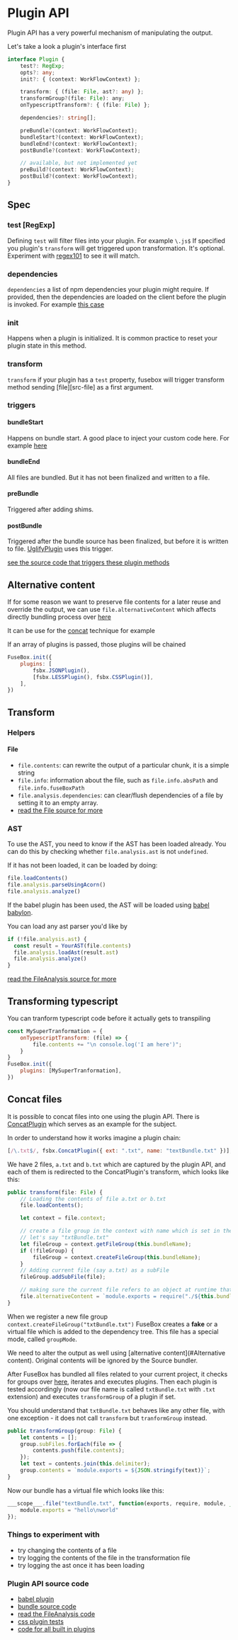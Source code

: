 # Plugin API

Plugin API has a very powerful mechanism of manipulating the output.



Let's take a look a plugin's interface first

```typescript
interface Plugin {
    test?: RegExp;
    opts?: any;
    init?: { (context: WorkFlowContext) };

    transform: { (file: File, ast?: any) };
    transformGroup?(file: File): any;
    onTypescriptTransform?: { (file: File) };

    dependencies?: string[];

    preBundle?(context: WorkFlowContext);
    bundleStart?(context: WorkFlowContext);
    bundleEnd?(context: WorkFlowContext);
    postBundle?(context: WorkFlowContext);

    // available, but not implemented yet
    preBuild?(context: WorkFlowContext);
    postBuild?(context: WorkFlowContext);
}

```
## Spec

### test [RegExp]

Defining `test` will filter files into your plugin. For example `\.js$`
If specified you plugin's `transform` will get triggered upon transformation. It's optional. Experiment with [regex101](http://regex101.com/) to see it will match.

### dependencies

`dependencies` a list of npm dependencies your plugin might require. If provided, then the dependencies are loaded on the client before the plugin is invoked. For example [this case](https://github.com/fuse-box/fuse-box/blob/master/src/plugins/stylesheet/CSSplugin.ts#L23)

### init

Happens when a plugin is initialized. It is common practice to reset your plugin state in this method.

### transform

`transform` if your plugin has a `test` property, fusebox will trigger transform method sending [file][src-file] as a first argument.

### triggers

#### bundleStart
Happens on bundle start. A good place to inject your custom code here. For example [here](https://github.com/fuse-box/fuse-box/blob/master/src/plugins/HotReloadPlugin.ts#L14)

#### bundleEnd
All files are bundled. But it has not been finalized and written to a file.

#### preBundle
Triggered after adding shims.

#### postBundle
Triggered after the bundle source has been finalized, but before it is written to file.
[UglifyPlugin](#UglifyJSPlugin) uses this trigger.

[see the source code that triggers these plugin methods](https://github.com/fuse-box/fuse-box/blob/master/src/core/FuseBox.ts#L179)


## Alternative content

If for some reason we want to preserve file contents for a later reuse and override the output, we can use
`file.alternativeContent` which affects directly bundling process over [here](https://github.com/fuse-box/fuse-box/blob/96b646a632f886f296a533ccf4c45f436cf443f3/src/BundleSource.ts#L133)

It can be use for the [concat](#concat-files) technique for example

If an array of plugins is passed, those plugins will be chained

```js
FuseBox.init({
    plugins: [
        fsbx.JSONPlugin(),
        [fsbx.LESSPlugin(), fsbx.CSSPlugin()],
    ],
})
```

## Transform

### Helpers

#### File
- `file.contents`: can rewrite the output of a particular chunk, it is a simple string
- `file.info`: information about the file, such as `file.info.absPath` and `file.info.fuseBoxPath`
- `file.analysis.dependencies`: can clear/flush dependencies of a file by setting it to an empty array.
- [read the File source for more](https://github.com/fuse-box/fuse-box/blob/master/src/analysis/FileAnalysis.ts#L28)

### AST
To use the AST, you need to know if the AST has been loaded already. You can do this by checking whether `file.analysis.ast` is not `undefined`.

If it has not been loaded, it can be loaded by doing:
```js
file.loadContents()
file.analysis.parseUsingAcorn()
file.analysis.analyze()
```

If the babel plugin has been used, the AST will be loaded using [babel babylon](https://github.com/babel/babylon).

You can load any ast parser you'd like by
```js
if (!file.analysis.ast) {
  const result = YourAST(file.contents)
  file.analysis.loadAst(result.ast)
  file.analysis.analyze()
}
```

[read the FileAnalysis source for more](https://github.com/fuse-box/fuse-box/blob/master/src/core/File.ts)


## Transforming typescript

You can tranform typescript code before it actually gets to transpiling

```js
const MySuperTranformation = {
    onTypescriptTransform: (file) => {
        file.contents += "\n console.log('I am here')";
    }
}
FuseBox.init({
    plugins: [MySuperTranformation],
})
```

## Concat files

It is possible to concat files into one using the plugin API. There is [ConcatPlugin](https://github.com/fuse-box/fuse-box/blob/master/src/plugins/ConcatPlugin.ts#L51) which serves as an example for the subject.

In order to understand how it works imagine a plugin chain:

```js
[/\.txt$/, fsbx.ConcatPlugin({ ext: ".txt", name: "textBundle.txt" })],
```

We have 2 files, `a.txt` and `b.txt` which are captured by the plugin API, and each of them is redirected to the ConcatPlugin's transform, which looks like this:

```js
public transform(file: File) {
    // Loading the contents of file a.txt or b.txt
    file.loadContents();

    let context = file.context;

    // create a file group in the context with name which is set in the plugin configuration
    // let's say "txtBundle.txt"
    let fileGroup = context.getFileGroup(this.bundleName);
    if (!fileGroup) {
        fileGroup = context.createFileGroup(this.bundleName);
    }
    // Adding current file (say a.txt) as a subFile
    fileGroup.addSubFile(file);

    // making sure the current file refers to an object at runtime that calls our bundle
    file.alternativeContent = `module.exports = require("./${this.bundleName}")`;
}
 ```

When we register a new file group `context.createFileGroup("txtBundle.txt")` FuseBox creates a __fake__ or a virtual file which is added to the dependency tree. This file has a special mode, called `groupMode`.

We need to alter the output as well using [alternative content](#Alternative content). Original contents will be ignored by the Source bundler.

After FuseBox has bundled all files related to your current project, it checks for groups over [here](https://github.com/fuse-box/fuse-box/blob/master/src/ModuleCollection.ts#L260), iterates and executes plugins. Then each plugin is tested accordingly (now our file name is called `txtBundle.txt` with `.txt` extension) and executes `transformGroup` of a plugin if set.

You should understand that `txtBundle.txt` behaves like any other file, with one exception - it does not call `transform` but `tranformGroup` instead.


```js
public transformGroup(group: File) {
    let contents = [];
    group.subFiles.forEach(file => {
        contents.push(file.contents);
    });
    let text = contents.join(this.delimiter);
    group.contents = `module.exports = ${JSON.stringify(text)}`;
}
 ```

Now our bundle has a virtual file which looks like this:

```js
___scope___.file("textBundle.txt", function(exports, require, module, __filename, __dirname){
    module.exports = "hello\nworld"
});
```


### Things to experiment with
- try changing the contents of a file
- try logging the contents of the file in the transformation file
- try logging the ast once it has been loading

### Plugin API source code
- [babel plugin](https://github.com/fuse-box/fuse-box/blob/v1.3.23/src/plugins/BabelPlugin.ts#L14)
- [bundle source code](https://github.com/fuse-box/fuse-box/blob/96b646a632f886f296a533ccf4c45f436cf443f3/src/BundleSource.ts#L133)
- [read the FileAnalysis code](https://github.com/fuse-box/fuse-box/blob/master/src/analysis/FileAnalysis.ts#L28)
- [css plugin tests](https://github.com/fuse-box/fuse-box/blob/master/src/tests/CSSPlugin.test.ts)
- [code for all built in plugins](https://github.com/fuse-box/fuse-box/tree/master/src/plugins)

